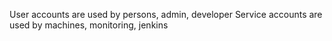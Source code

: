 User accounts are used by persons, admin, developer
Service accounts are used by machines, monitoring, jenkins
